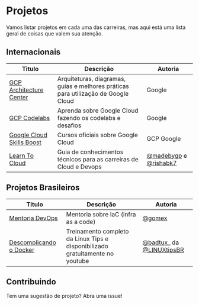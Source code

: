 # Projetos

Vamos listar projetos em cada uma das carreiras, mas aqui está uma lista geral de coisas que valem sua atenção.

## Internacionais

| Titulo                                                            | Descrição                                                                          | Autoria                                                                                         |
| ----------------------------------------------------------------- | ---------------------------------------------------------------------------------- | ----------------------------------------------------------------------------------------------- |
| [GCP Architecture Center](https://cloud.google.com/architecture)  | Arquiteturas, diagramas, guias e melhores práticas para utilização de Google Cloud | Google                                                                                          |
| [GCP Codelabs](https://codelabs.developers.google.com/cloud)      | Aprenda sobre Google Cloud fazendo os codelabs e desafios                          | Google                                                                                          |
| [Google Cloud Skills Boost](https://www.cloudskillsboost.google/) | Cursos oficiais sobre Google Cloud                                                 | GCP                                                                                      Google |
| [Learn To Cloud](https://learntocloud.guide/)                     | Guia de conhecimentos técnicos para as carreiras de Cloud e Devops                 | [@madebygp](https://twitter.com/madebygps/) e [@rishabk7](https://twitter.com/rishabk7)         |

## Projetos Brasileiros

| Titulo                                                                                                                              | Descrição                                                                     | Autoria                                                                                    |
| ----------------------------------------------------------------------------------------------------------------------------------- | ----------------------------------------------------------------------------- | ------------------------------------------------------------------------------------------ |
| [Mentoria DevOps](https://mentoriadevops.io/)                                                                                       | Mentoria sobre IaC (infra as a code)                                          | [@gomex](https://twitter.com/gomex)                                                        |
| [Descomplicando o Docker](https://www.youtube.com/watch?v=Wm99C_f7Kxw&list=PLf-O3X2-mxDn1VpyU2q3fuI6YYeIWp5rR&ab_channel=LINUXtips) | Treinamento completo da Linux Tips e disponibilizado gratuitamente no youtube | [@badtux_](https://twitter.com/badtux_) da [@LINUXtipsBR](https://twitter.com/LINUXtipsBR) |

## Contribuindo

Tem uma sugestão de projeto? Abra uma issue!

